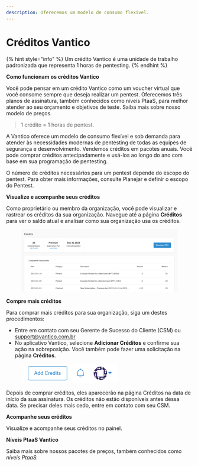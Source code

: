 ```yaml
---
description: Oferecemos um modelo de consumo flexível.
---
```


# Créditos Vantico

{% hint style="info" %}
Um crédito Vantico é uma unidade de trabalho padronizada que representa 1 horas de pentesting.
{% endhint %}



**Como funcionam os créditos Vantico**

Você pode pensar em um crédito Vantico como um voucher virtual que você consome sempre que deseja realizar um pentest. Oferecemos três planos de assinatura, também conhecidos como níveis PtaaS, para melhor atender ao seu orçamento e objetivos de teste. Saiba mais sobre nosso modelo de preços.

> 1 crédito = 1 horas de pentest.

A Vantico oferece um modelo de consumo flexível e sob demanda para atender às necessidades modernas de pentesting de todas as equipes de segurança e desenvolvimento. Vendemos créditos em pacotes anuais. Você pode comprar créditos antecipadamente e usá-los ao longo do ano com base em sua programação de pentesting.

O número de créditos necessários para um pentest depende do escopo do pentest. Para obter mais informações, consulte Planejar e definir o escopo do Pentest.



**Visualize e acompanhe seus créditos**

Como proprietário ou membro da organização, você pode visualizar e rastrear os créditos da sua organização. Navegue até a página **Créditos** para ver o saldo atual e analisar como sua organização usa os créditos.

<figure><img src="../../../.gitbook/assets/CreditsPage.png" alt=""><figcaption></figcaption></figure>



**Compre mais créditos**

Para comprar mais créditos para sua organização, siga um destes procedimentos:

* Entre em contato com seu Gerente de Sucesso do Cliente (CSM) ou support@vantico.com.br
* No aplicativo Vantico, selecione **Adicionar Créditos** e confirme sua ação na sobreposição. Você também pode fazer uma solicitação na página **Créditos**.

<figure><img src="../../../.gitbook/assets/AddCredits.png" alt=""><figcaption></figcaption></figure>

Depois de comprar créditos, eles aparecerão na página Créditos na data de início da sua assinatura. Os créditos não estão disponíveis antes dessa data. Se precisar deles mais cedo, entre em contato com seu CSM.



**Acompanhe seus créditos**

Visualize e acompanhe seus créditos no painel.



**Níveis PtaaS Vantico**

Saiba mais sobre nossos pacotes de preços, também conhecidos como _níveis PtaaS._
